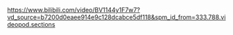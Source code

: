 https://www.bilibili.com/video/BV1144y1F7w7?vd_source=b7200d0eaee914e9c128dcabce5df118&spm_id_from=333.788.videopod.sections